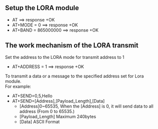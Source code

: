 
## Setup the LORA module
 * AT ==> response +OK
 * AT+MODE = 0  ==> response +OK
 * AT+BAND = 865000000   ==> response +OK

## The work mechanism of the LORA transmit
Set the address to the LORA mode for transmit address to 1
 * AT+ADDRESS = 1  ==> response +OK

To transmit a data or a message to the specified address set for Lora module.<br>
For example:<br>
- AT+SEND=0,5,Hello<br>
- AT+SEND=[Address],[Payload_Length],[Data]<br>
    - [Address]0~65535, When the [Address] is 0, it will    send data to all address (From 0 to 65535.)<br>
    - [Payload_Length] Maximum 240bytes<br>
    - [Data] ASCII Format
